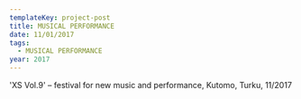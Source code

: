 ```yaml
---
templateKey: project-post
title: MUSICAL PERFORMANCE
date: 11/01/2017
tags:
  - MUSICAL PERFORMANCE
year: 2017
---
```

'XS Vol.9' – festival for new music and performance, Kutomo, Turku, 11/2017